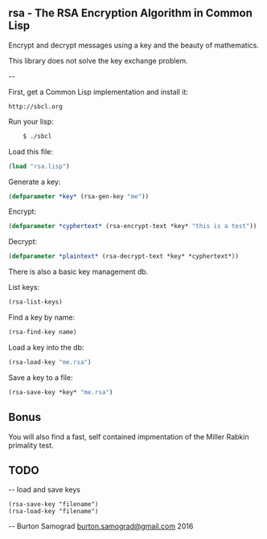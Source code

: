 rsa - The RSA Encryption Algorithm in Common Lisp
-------------------------------------------------

Encrypt and decrypt messages using a key and the beauty of mathematics.

This library does not solve the key exchange problem.

--

First, get a Common Lisp implementation and install it:

    http://sbcl.org

Run your lisp:

```sh
    $ ./sbcl
```

Load this file:

```cl
(load "rsa.lisp")
```

Generate a key:

```cl
(defparameter *key* (rsa-gen-key "me"))
```

Encrypt:

```cl
(defparameter *cyphertext* (rsa-encrypt-text *key* "this is a test"))
```

Decrypt:

```cl
(defparameter *plaintext* (rsa-decrypt-text *key* *cyphertext*))
```

There is also a basic key management db.

List keys:

```cl
(rsa-list-keys)
```

Find a key by name:

```cl
(rsa-find-key name)
```

Load a key into the db:

```cl
(rsa-load-key "me.rsa")
```

Save a key to a file:

```cl
(rsa-save-key *key* "me.rsa")
```

Bonus
-----

You will also find a fast, self contained impmentation of the Miller
Rabkin primality test.

TODO
----

-- load and save keys

    (rsa-save-key "filename")
    (rsa-load-key "filename")

--
Burton Samograd
burton.samograd@gmail.com
2016